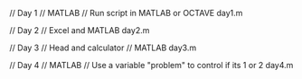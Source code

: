 // Day 1
// MATLAB
// Run script in MATLAB or OCTAVE
day1.m

// Day 2
// Excel and MATLAB
day2.m

// Day 3
// Head and calculator
// MATLAB
day3.m

// Day 4
// MATLAB
// Use a variable "problem" to control if its 1 or 2
day4.m

